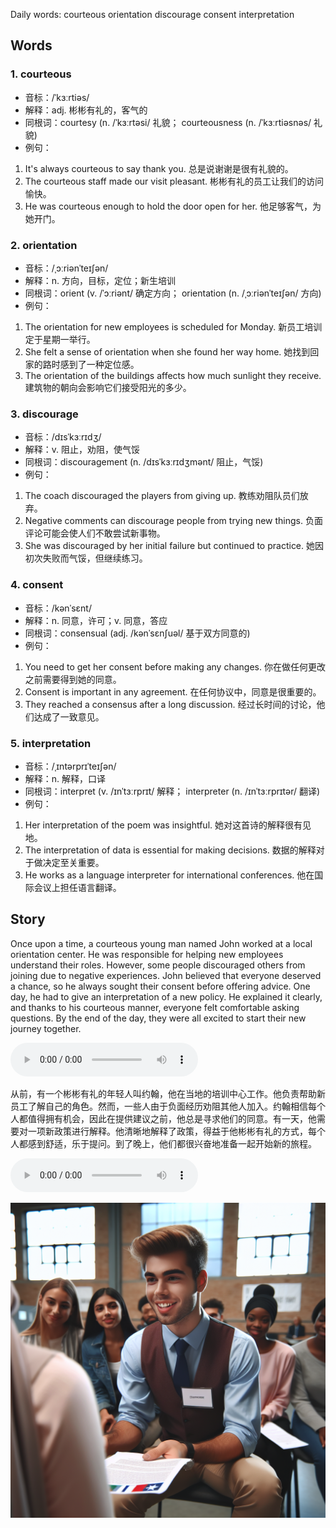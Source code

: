 Daily words: courteous orientation discourage consent interpretation

## Words
### 1. courteous
- 音标：/ˈkɜːrtiəs/ <span style="cursor: pointer;" onclick="document.getElementById('audio-player-1').play()"><i class="fas fa-volume-up"></i></span>
<audio id="audio-player-1" src="audios/words/courteous.mp3" style="display:none;"></audio>
- 解释：adj. 彬彬有礼的，客气的
- 同根词：courtesy (n. /ˈkɜːrtəsi/ 礼貌； courteousness (n. /ˈkɜːrtiəsnəs/ 礼貌)
- 例句：
1. It's always courteous to say thank you. 
总是说谢谢是很有礼貌的。 
2. The courteous staff made our visit pleasant. 
彬彬有礼的员工让我们的访问愉快。 
3. He was courteous enough to hold the door open for her. 
他足够客气，为她开门。

### 2. orientation
- 音标：/ˌɔːriənˈteɪʃən/ <span style="cursor: pointer;" onclick="document.getElementById('audio-player-2').play()"><i class="fas fa-volume-up"></i></span>
<audio id="audio-player-2" src="audios/words/orientation.mp3" style="display:none;"></audio>
- 解释：n. 方向，目标，定位；新生培训
- 同根词：orient (v. /ˈɔːriənt/ 确定方向； orientation (n. /ˌɔːriənˈteɪʃən/ 方向)
- 例句：
1. The orientation for new employees is scheduled for Monday. 
新员工培训定于星期一举行。 
2. She felt a sense of orientation when she found her way home. 
她找到回家的路时感到了一种定位感。 
3. The orientation of the buildings affects how much sunlight they receive. 
建筑物的朝向会影响它们接受阳光的多少。

### 3. discourage
- 音标：/dɪsˈkɜːrɪdʒ/ <span style="cursor: pointer;" onclick="document.getElementById('audio-player-3').play()"><i class="fas fa-volume-up"></i></span>
<audio id="audio-player-3" src="audios/words/discourage.mp3" style="display:none;"></audio>
- 解释：v. 阻止，劝阻，使气馁
- 同根词：discouragement (n. /dɪsˈkɜːrɪdʒmənt/ 阻止，气馁)
- 例句：
1. The coach discouraged the players from giving up. 
教练劝阻队员们放弃。 
2. Negative comments can discourage people from trying new things. 
负面评论可能会使人们不敢尝试新事物。 
3. She was discouraged by her initial failure but continued to practice. 
她因初次失败而气馁，但继续练习。

### 4. consent
- 音标：/kənˈsɛnt/ <span style="cursor: pointer;" onclick="document.getElementById('audio-player-4').play()"><i class="fas fa-volume-up"></i></span>
<audio id="audio-player-4" src="audios/words/consent.mp3" style="display:none;"></audio>
- 解释：n. 同意，许可；v. 同意，答应
- 同根词：consensual (adj. /kənˈsɛnʃuəl/ 基于双方同意的)
- 例句：
1. You need to get her consent before making any changes. 
你在做任何更改之前需要得到她的同意。 
2. Consent is important in any agreement. 
在任何协议中，同意是很重要的。 
3. They reached a consensus after a long discussion. 
经过长时间的讨论，他们达成了一致意见。

### 5. interpretation
- 音标：/ˌɪntərprɪˈteɪʃən/ <span style="cursor: pointer;" onclick="document.getElementById('audio-player-5').play()"><i class="fas fa-volume-up"></i></span>
<audio id="audio-player-5" src="audios/words/interpretation.mp3" style="display:none;"></audio>
- 解释：n. 解释，口译
- 同根词：interpret (v. /ɪnˈtɜːrprɪt/ 解释； interpreter (n. /ɪnˈtɜːrprɪtər/ 翻译)
- 例句：
1. Her interpretation of the poem was insightful. 
她对这首诗的解释很有见地。 
2. The interpretation of data is essential for making decisions. 
数据的解释对于做决定至关重要。 
3. He works as a language interpreter for international conferences. 
他在国际会议上担任语言翻译。

## Story
Once upon a time, a courteous young man named John worked at a local orientation center. He was responsible for helping new employees understand their roles. However, some people discouraged others from joining due to negative experiences. John believed that everyone deserved a chance, so he always sought their consent before offering advice. One day, he had to give an interpretation of a new policy. He explained it clearly, and thanks to his courteous manner, everyone felt comfortable asking questions. By the end of the day, they were all excited to start their new journey together.

<audio controls>
  <source src="./audios/story/2024-11-01-english.mp3" type="audio/mpeg">
  你的浏览器不支持音频元素。
</audio>
  

从前，有一个彬彬有礼的年轻人叫约翰，他在当地的培训中心工作。他负责帮助新员工了解自己的角色。然而，一些人由于负面经历劝阻其他人加入。约翰相信每个人都值得拥有机会，因此在提供建议之前，他总是寻求他们的同意。有一天，他需要对一项新政策进行解释。他清晰地解释了政策，得益于他彬彬有礼的方式，每个人都感到舒适，乐于提问。到了晚上，他们都很兴奋地准备一起开始新的旅程。

<audio controls>
  <source src="./audios/story/2024-11-01-chinese.mp3" type="audio/mpeg">
  你的浏览器不支持音频元素。
</audio>
  

![story](./images/2024-11-01.png)

